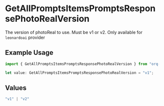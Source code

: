 # GetAllPromptsItemsPromptsResponsePhotoRealVersion

The version of photoReal to use. Must be v1 or v2. Only available for `leonardoai` provider

## Example Usage

```typescript
import { GetAllPromptsItemsPromptsResponsePhotoRealVersion } from "orq-poc-typescript-multi-env-version/models/operations";

let value: GetAllPromptsItemsPromptsResponsePhotoRealVersion = "v1";
```

## Values

```typescript
"v1" | "v2"
```